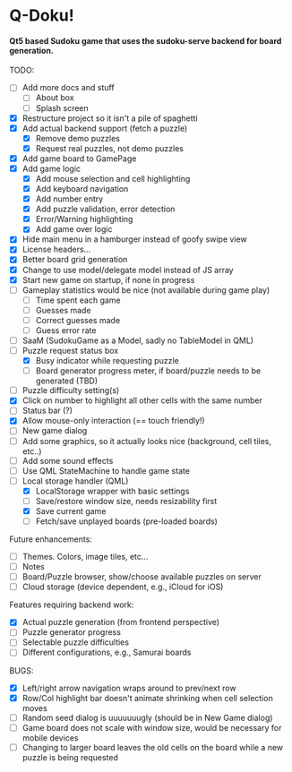 # Q-Doku!
#### Qt5 based Sudoku game that uses the sudoku-serve backend for board generation.

TODO:
- [ ] Add more docs and stuff
	- [ ] About box
	- [ ] Splash screen
- [X] Restructure project so it isn't a pile of spaghetti
- [X] Add actual backend support (fetch a puzzle)
	- [X] Remove demo puzzles
	- [X] Request real puzzles, not demo puzzles
- [X] Add game board to GamePage
- [X] Add game logic
	- [X] Add mouse selection and cell highlighting
	- [X] Add keyboard navigation
	- [X] Add number entry
	- [X] Add puzzle validation, error detection
	- [X] Error/Warning highlighting
	- [X] Add game over logic
- [X] Hide main menu in a hamburger instead of goofy swipe view
- [X] License headers...
- [X] Better board grid generation
- [X] Change to use model/delegate model instead of JS array
- [X] Start new game on startup, if none in progress
- [ ] Gameplay statistics would be nice (not available during game play)
	- [ ] Time spent each game
	- [ ] Guesses made
	- [ ] Correct guesses made
	- [ ] Guess error rate
- [ ] SaaM (SudokuGame as a Model, sadly no TableModel in QML)
- [ ] Puzzle request status box
	- [X] Busy indicator while requesting puzzle
	- [ ] Board generator progress meter, if board/puzzle needs to be generated (TBD)
- [ ] Puzzle difficulty setting(s)
- [X] Click on number to highlight all other cells with the same number
- [ ] Status bar (?)
- [X] Allow mouse-only interaction (== touch friendly!)
- [ ] New game dialog
- [ ] Add some graphics, so it actually looks nice (background, cell tiles, etc..)
- [ ] Add some sound effects
- [ ] Use QML StateMachine to handle game state
- [ ] Local storage handler (QML)
	- [x] LocalStorage wrapper with basic settings
	- [ ] Save/restore window size, needs resizability first
	- [X] Save current game
	- [ ] Fetch/save unplayed boards (pre-loaded boards)

Future enhancements:
- [ ] Themes. Colors, image tiles, etc...
- [ ] Notes
- [ ] Board/Puzzle browser, show/choose available puzzles on server
- [ ] Cloud storage (device dependent, e.g., iCloud for iOS)

Features requiring backend work:
- [X] Actual puzzle generation (from frontend perspective)
- [ ] Puzzle generator progress
- [ ] Selectable puzzle difficulties
- [ ] Different configurations, e.g., Samurai boards

BUGS:
- [X] Left/right arrow navigation wraps around to prev/next row
- [X] Row/Col highlight bar doesn't animate shrinking when cell selection moves
- [ ] Random seed dialog is uuuuuuugly (should be in New Game dialog)
- [ ] Game board does not scale with window size, would be necessary for mobile devices
- [ ] Changing to larger board leaves the old cells on the board while a new puzzle is being requested
